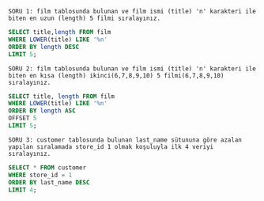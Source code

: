 `SORU 1: film tablosunda bulunan ve film ismi (title) 'n' karakteri ile biten en uzun (length) 5 filmi sıralayınız.`
```SQL
SELECT title,length FROM film
WHERE LOWER(title) LIKE '%n'
ORDER BY length DESC
LIMIT 5;
```

`SORU 2: film tablosunda bulunan ve film ismi (title) 'n' karakteri ile biten en kısa (length) ikinci(6,7,8,9,10) 5 filmi(6,7,8,9,10) sıralayınız.`
```SQL
SELECT title, length FROM film
WHERE LOWER(title) LIKE '%n'
ORDER BY length ASC
OFFSET 5
LIMIT 5;
```

`SORU 3: customer tablosunda bulunan last_name sütununa göre azalan yapılan sıralamada store_id 1 olmak koşuluyla ilk 4 veriyi sıralayınız.`
```SQL
SELECT * FROM customer
WHERE store_id = 1
ORDER BY last_name DESC
LIMIT 4;
```
